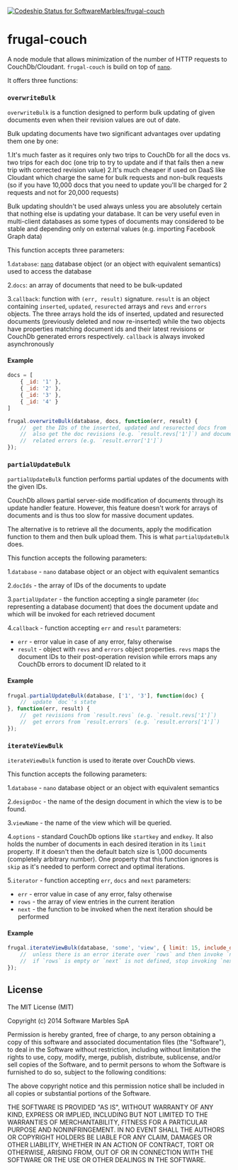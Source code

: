 [ ![Codeship Status for SoftwareMarbles/frugal-couch](https://www.codeship.io/projects/42664c00-dcbd-0131-867d-7e56761d162f/status)](https://www.codeship.io/projects/24565)

frugal-couch
============

A node module that allows minimization of the number of HTTP requests to CouchDb/Cloudant. `frugal-couch` is build on top of [`nano`](https://github.com/dscape/nano).

It offers three functions:

### `overwriteBulk`

`overwriteBulk` is a function designed to perform bulk updating of given documents even when their revision values are out of date.

Bulk updating documents have two significant advantages over updating them one by one:

1.It's much faster as it requires only two trips to CouchDb for all the docs vs. two trips for each doc (one trip to try to update and if that fails then a new trip with corrected revision value)
2.It's much cheaper if used on DaaS like Cloudant which charge the same for bulk requests and non-bulk requests (so if you have 10,000 docs that you need to update you'll be charged for 2 requests and not for 20,000 requests)

Bulk updating shouldn't be used always unless you are absolutely certain that nothing else is updating your database. It can be very useful even in multi-client databases as some types of documents may considered to be stable and depending only on external values (e.g. importing Facebook Graph data)

This function accepts three parameters:

1.`database`: [`nano`](https://github.com/dscape/nano) database object (or an object with equivalent semantics) used to access the database

2.`docs`: an array of documents that need to be bulk-updated

3.`callback`: function with `(err, result)` signature. `result` is an object containing `inserted`, `updated`, `resurected` arrays and `revs` and `errors` objects. The three arrays hold the ids of inserted, updated and resurected documents (previously deleted and now re-inserted) while the two objects have properties matching document ids and their latest revisions or CouchDb generated errors respectively. `callback` is always invoked asynchronously

#### Example

```js
docs = [
    { _id: '1' },
    { _id: '2' },
    { _id: '3' },
    { _id: '4' }
]

frugal.overwriteBulk(database, docs, function(err, result) {
    //  get the IDs of the inserted, updated and resurected docs from `result`'s arrays
    //  also get the doc revisions (e.g. `result.revs['1']`) and document
    //  related errors (e.g. `result.error['1']`)
});
```

### `partialUpdateBulk`

`partialUpdateBulk` function performs partial updates of the documents with the given IDs.

CouchDb allows partial server-side modification of documents through its update handler feature. However, this feature doesn't work for arrays of documents and is thus too slow for massive document updates.

The alternative is to retrieve all the documents, apply the modification function to them and then bulk upload them. This is what `partialUpdateBulk` does.

This function accepts the following parameters:

1.`database`    -   `nano` database object or an object with equivalent semantics

2.`docIds`      -   the array of IDs of the documents to update

3.`partialUpdater`  -   the function accepting a single parameter (`doc` representing a database document) that does the document update and which will be invoked for each retrieved document

4.`callback`    -   function accepting `err` and `result` parameters:

 - `err`      -   error value in case of any error, falsy otherwise
 - `result`   -   object with `revs` and `errors` object properties. `revs` maps the document IDs to their post-operation revision while errors maps any CouchDb errors to document ID related to it

#### Example

```js
frugal.partialUpdateBulk(database, ['1', '3'], function(doc) {
    //  update `doc`'s state
}, function(err, result) {
    //  get revisions from `result.revs` (e.g. `result.revs['1']`)
    //  get errors from `result.errors` (e.g. `result.errors['1']`)
});
```

### `iterateViewBulk`

`iterateViewBulk` function is used to iterate over CouchDb views.

This function accepts the following parameters:

1.`database`    -   `nano` database object or an object with equivalent semantics

2.`designDoc`   -   the name of the design document in which the view is to be found.

3.`viewName`    -   the name of the view which will be queried.

4.`options`     -   standard CouchDb options like `startkey` and `endkey`. It also holds the number of documents in each desired iteration in its `limit` property. If it doesn't then the default batch size is 1,000 documents (completely arbitrary number). One property that this function ignores is `skip` as it's needed to perform correct and optimal iterations.

5.`iterator`    -   function accepting `err`, `docs` and `next` parameters:

 - `err`      -   error value in case of any error, falsy otherwise
 - `rows`     -   the array of view entries in the current iteration
 - `next`     -   the function to be invoked when the next iteration should be performed

#### Example

```js
frugal.iterateViewBulk(database, 'some', 'view', { limit: 15, include_docs: true }, function(err, rows, next) {
    //  unless there is an error iterate over `rows` and then invoke `next`
    //  if `rows` is empty or `next` is not defined, stop invoking `next`
});
```

## License

The MIT License (MIT)

Copyright (c) 2014 Software Marbles SpA

Permission is hereby granted, free of charge, to any person obtaining a copy
of this software and associated documentation files (the "Software"), to deal
in the Software without restriction, including without limitation the rights
to use, copy, modify, merge, publish, distribute, sublicense, and/or sell
copies of the Software, and to permit persons to whom the Software is
furnished to do so, subject to the following conditions:

The above copyright notice and this permission notice shall be included in all
copies or substantial portions of the Software.

THE SOFTWARE IS PROVIDED "AS IS", WITHOUT WARRANTY OF ANY KIND, EXPRESS OR
IMPLIED, INCLUDING BUT NOT LIMITED TO THE WARRANTIES OF MERCHANTABILITY,
FITNESS FOR A PARTICULAR PURPOSE AND NONINFRINGEMENT. IN NO EVENT SHALL THE
AUTHORS OR COPYRIGHT HOLDERS BE LIABLE FOR ANY CLAIM, DAMAGES OR OTHER
LIABILITY, WHETHER IN AN ACTION OF CONTRACT, TORT OR OTHERWISE, ARISING FROM,
OUT OF OR IN CONNECTION WITH THE SOFTWARE OR THE USE OR OTHER DEALINGS IN THE
SOFTWARE.
